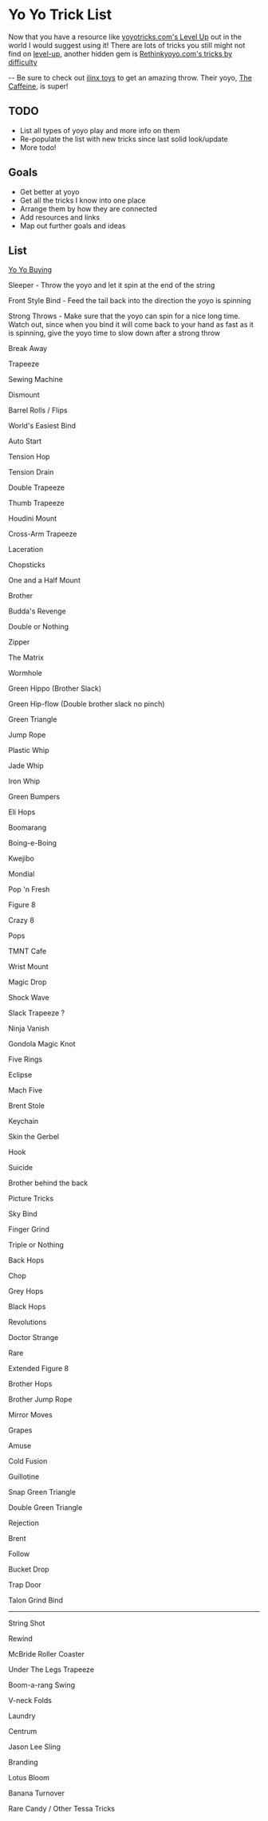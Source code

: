 # Yo Yo Trick List

Now that you have a resource like [yoyotricks.com's Level Up](https://yoyotricks.com/level-up) out in the world I would suggest using it! There are lots of tricks you still might not find on [level-up](https://yoyotricks.com/level-up), another hidden gem is [Rethinkyoyo.com's tricks by difficulty](http://www.rethinkyoyo.com/tricks-by-difficulty.html)

--
Be sure to check out [ilinx toys](https://www.ilinxtoys.com/) to get an amazing throw.
Their yoyo, [The Caffeine](https://www.ilinxtoys.com/shop-online/caffine), is super!

## TODO

* List all types of yoyo play and more info on them
* Re-populate the list with new tricks since last solid look/update
* More todo!

## Goals

* Get better at yoyo
* Get all the tricks I know into one place
* Arrange them by how they are connected
* Add resources and links
* Map out further goals and ideas

## List

[Yo Yo Buying](http://cerealize.me/yoyo/yoyobuying)

Sleeper - Throw the yoyo and let it spin at the end of the string

Front Style Bind - Feed the tail back into the direction the yoyo is spinning

Strong Throws - Make sure that the yoyo can spin for a nice long time. Watch out, since when you bind it will come back to your hand as fast as it is spinning, give the yoyo time to slow down after a strong throw

Break Away

Trapeeze

Sewing Machine

Dismount

Barrel Rolls / Flips

World's Easiest Bind

Auto Start

Tension Hop

Tension Drain

Double Trapeeze

Thumb Trapeeze

Houdini Mount

Cross-Arm Trapeeze

Laceration

Chopsticks

One and a Half Mount

Brother

Budda's Revenge

Double or Nothing

Zipper

The Matrix

Wormhole

Green Hippo (Brother Slack)

Green Hip-flow (Double brother slack no pinch)

Green Triangle

Jump Rope

Plastic Whip

Jade Whip

Iron Whip

Green Bumpers

Eli Hops

Boomarang

Boing-e-Boing

Kwejibo

Mondial

Pop 'n Fresh

Figure 8

Crazy 8

Pops

TMNT Cafe

Wrist Mount

Magic Drop

Shock Wave

Slack Trapeeze ?

Ninja Vanish

Gondola
Magic Knot

Five Rings

Eclipse

Mach Five

Brent Stole

Keychain

Skin the Gerbel

Hook

Suicide

Brother behind the back

Picture Tricks

Sky Bind

Finger Grind

Triple or Nothing

Back Hops

Chop

Grey Hops

Black Hops

Revolutions

Doctor Strange

Rare

Extended Figure 8

Brother Hops

Brother Jump Rope

Mirror Moves

Grapes

Amuse

Cold Fusion

Guillotine

Snap Green Triangle

Double Green Triangle

Rejection

Brent

Follow

Bucket Drop

Trap Door

Talon Grind Bind

---
String Shot

Rewind

McBride Roller Coaster

Under The Legs Trapeeze

Boom-a-rang Swing

V-neck Folds

Laundry

Centrum

Jason Lee Sling

Branding

Lotus Bloom

Banana Turnover

Rare Candy / Other Tessa Tricks
